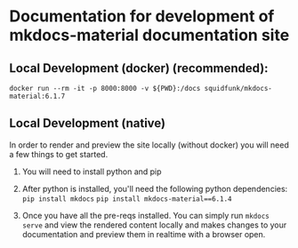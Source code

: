
# Documentation for development of mkdocs-material documentation site

## Local Development (docker) (recommended):

`docker run --rm -it -p 8000:8000 -v ${PWD}:/docs squidfunk/mkdocs-material:6.1.7`

## Local Development (native)

In order to render and preview the site locally (without docker) you will need a few things to get started. 

1) You will need to install python and pip

2) After python is installed, you'll need the following python dependencies:
`pip install mkdocs`
`pip install mkdocs-material==6.1.4`

3) Once you have all the pre-reqs installed. You can simply run `mkdocs serve` and view the rendered content locally and makes changes to your documentation and preview them in realtime with a browser open. 
